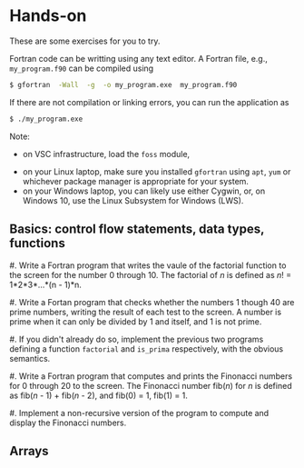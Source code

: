 # Hands-on

These are some exercises for you to try.

Fortran code can be writting using any text editor.  A Fortran file, e.g.,
`my_program.f90` can be compiled using
```bash
$ gfortran  -Wall  -g  -o my_program.exe  my_program.f90
```
If there are not compilation or linking errors, you can run the application as
```bash
$ ./my_program.exe
```

Note:
* on VSC infrastructure, load the `foss` module,
- on your Linux laptop, make sure you installed `gfortran` using `apt`, `yum` or
  whichever package manager is appropriate for your system.
- on your Windows laptop, you can likely use either Cygwin, or, on Windows 10,
  use the Linux Subsystem for Windows (LWS).


## Basics: control flow statements, data types, functions

#. Write a Fortran program that writes the vaule of the factorial function to the
   screen for the number 0 through 10.  The factorial of *n* is defined as
   *n*! = 1\*2\*3\*...\*(n - 1)\*n.

#. Write a Fortan program that checks whether the numbers 1 though 40 are prime
   numbers, writing the result of each test to the screen.  A number is prime when
   it can only be divided by 1 and itself, and 1 is not prime.

#. If you didn't already do so, implement the previous two programs defining a
   function `factorial` and `is_prima` respectively,  with the obvious semantics.

#. Write a Fortran program that computes and prints the Finonacci numbers for 0
   through 20 to the screen.  The Finonacci number fib(*n*) for *n* is defined as
   fib(*n* - 1) + fib(*n* - 2), and fib(0) = 1, fib(1) = 1.

#. Implement a non-recursive version of the program to compute and display the
   Finonacci numbers.


## Arrays



